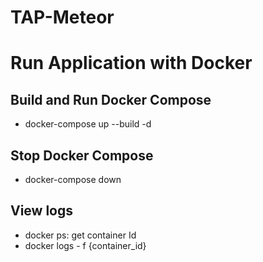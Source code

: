 # TAP-Meteor

# Run Application with Docker
## Build and Run Docker Compose
- docker-compose up --build -d   
## Stop Docker Compose
- docker-compose down

## View logs
- docker ps: get container Id
- docker logs - f {container_id}


